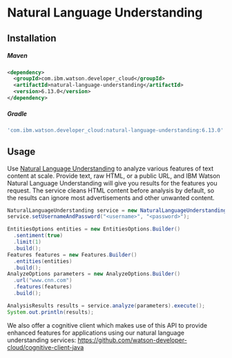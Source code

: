 # Natural Language Understanding

## Installation

##### Maven
```xml
<dependency>
  <groupId>com.ibm.watson.developer_cloud</groupId>
  <artifactId>natural-language-understanding</artifactId>
  <version>6.13.0</version>
</dependency>
```

##### Gradle
```gradle
'com.ibm.watson.developer_cloud:natural-language-understanding:6.13.0'
```

## Usage
Use [Natural Language Understanding](https://console.bluemix.net/docs/services/natural-language-understanding/index.html)
to analyze various features of text content at scale. Provide text, raw HTML, or a public URL, and IBM Watson Natural
Language Understanding will give you results for the features you request. The service cleans HTML content before
analysis by default, so the results can ignore most advertisements and other unwanted content.

```java
NaturalLanguageUnderstanding service = new NaturalLanguageUnderstanding("2017-02-27");
service.setUsernameAndPassword("<username>", "<password>");

EntitiesOptions entities = new EntitiesOptions.Builder()
  .sentiment(true)
  .limit(1)
  .build();
Features features = new Features.Builder()
  .entities(entities)
  .build();
AnalyzeOptions parameters = new AnalyzeOptions.Builder()
  .url("www.cnn.com")
  .features(features)
  .build();

AnalysisResults results = service.analyze(parameters).execute();
System.out.println(results);
```

We also offer a cognitive client which makes use of this API to provide enhanced features for applications using our natural language understanding services:
https://github.com/watson-developer-cloud/cognitive-client-java
